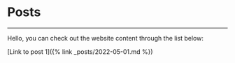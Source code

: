 # Posts
---
Hello, you can check out the website content through the list below:

[Link to post 1]({% link _posts/2022-05-01.md %})

